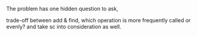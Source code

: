 The problem has one hidden question to ask,

trade-off between add & find, which operation is more frequently called or evenly? and take sc into consideration as well.
